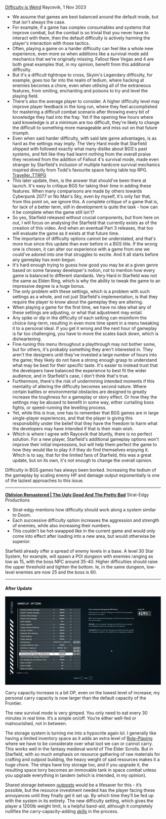 [Difficulty is Weird](https://www.youtube.com/watch?v=-nJtd8AJghM&list=PLM_F6ru-Us2x81nVrr7NIWlvvpf5X4KwJ&index=23)
Raycevik, 1 Nov 2023

- We assume that games are best balanced around the default mode, but that isn't always the case.
- For example, if a game has complex consumables and systems that improve combat, but the combat is so trivial that you never have to interact with them, then the default difficulty is actively harming the player's interaction with those tactics.
- Often, playing a game on a harder difficulty can feel like a whole new experience, even more so when additions like a survival mode add mechanics that we're originally missing. Fallout New Vegas and 4 are both great examples that, in my opinion, benefit from this additional difficulty. 
- But it's a difficult tightrope to cross, Skyim's Legendary difficulty, for example, goes too far into the realm of tedium, where hacking at enemies becomes a chore, even when utilising all of the extraneous features, from smiting, enchanting and poisons to try and level the playing field.
- There's also the average player to consider. A higher difficulty level may improve player feedback in the long run, where they feel accomplished for mastering a difficult combat scenario after throwing every bit of knowledge they had into the fray. Yet if the opening few hours where said knowledge is at a minimum are too difficult, they're likely to change the difficult to something more manageable and miss out on that future triumph.
- Even when said harder difficulty, with said late game advantages, is as hard as the settings may imply. The Very Hard mode that Starfield shipped with followed exactly what many dislike about BGS's past systems, and felt like they had learnt nothing from the overall praise they received from the addition of Fallout 4's survival mode, made even stranger by Starfield's inclusion of multiple hardcore survival mechanics inspired directly from Todd's favourite space faring table top RPG. [Traveller_TTRPG](../Research/Traveller_TTRPG.md)
- This later update, then, is the answer that should've been there at launch. It's easy to critique BGS for taking their time in adding these features. When many comparisons are made by others towards Cyberpunk 2077 or No Man's Sky, even by myself, it's only fair that, from this point on, we ignore this. A complete critique of a game that is, for lack of a better term, still in development is quite the task - how can it be complete when the game still isn't? 
- So yes, Starfield released without crucial components, but from here on out, I will focus on analysing the Starfield that currently exists as of the creation of this video. And when an eventual Part 3 releases, that too will evaluate the game as it exists at that future time.
- The importance of difficulty options cannot be understated, and that's more true since this update than ever before in a BGS title. If the wrong one is chosen, it can alter our experience with a game from one we could've adored into one that struggles to excite. And it all starts before any gameplay has even begun.
- It's hard enough trying to guess how good you may be at a given genre based on some faraway developer's notion, not to mention how every game is balanced to different standards. Very Hard in Starfield was not the same as Elden Ring, which is why the ability to tweak the game to an impressive degree is a huge bonus.
- The only problem with these settings, which is a problem with such settings as a whole, and not just Starfield's implementation, is that they require the player to know about the gameplay they are altering. 
- When playing a game for the first time, we have no idea what any of these settings are adjusting, or what that adjustment may entail.
- Any spike or dip in the difficulty of each setting can misinform the choice long-term, resulting in even more time spent in a menu tweaking it to a personal ideal. If you get it wrong and the next hour of gameplay is far too challenging, you have to move the scales back down, which is disheartening. 
- Fine-tuning this menu throughout a playthrough may not bother some, but for others, it's probably something they aren't interested in. They aren't the designers until they've invested a large number of hours into the game; they likely do not have a strong enough grasp to understand what may be best for their specific taste. It's easier to instead trust that the developers have balanced the experience to best fit the wider audience, and in Starfield's case, I don't think that's true.
- Furthermore, there's the risk of undermining intended moments if this mentality of altering the difficulty becomes second nature. Where certain battles or environmental obstacles are designed to greatly increase the toughness for a gameplay or story effect. Or how they the settings may be abused to benefit in some way, either curtailing boss fights, or speed-running the levelling process.
- Yet, while this is true, one has to remember that BGS games are in large single-player experiences, and that the player is giving this responsibility under the belief that they have the freedom to harm what the developers may have intended if that is their main wish. 
- Which is where I agree with Raycevik that bluntly, there is no perfect solution. For a new player, Starfield's additional gameplay options won't improve their initial impressions, but will help them perfect the game to how they would like to play it if they do find themselves enjoying it. Which is to say, that for the limited fans of Starfield, this was a great update, but on its own, it's not enough to change the overall opinion.


Difficulty in BGS games has always been borked. Increasing the tedium of the gameplay by scaling enemy HP and damage output exponentially is one of the laziest approaches to this issue. 

---
**[Oblivion Remastered | The Ugly Good And The Pretty Bad](https://youtu.be/9Y9lE3EmzbE?si=VhtAzuuPy47d0WDp&t=3225)**
Strat-Edgy Productions

+ Strat-edgy mentions how difficulty should work along a system similar to Doom.
+ Each successive difficulty option increases the aggression and strength of enemies, while also increasing their numbers.
+ This couldn't be hot-swapped like in the current game and would only come into effect after loading into a new area, but would otherwise be superior.

Starfield already offer a spread of enemy levels in a base. A level 30 Star System, for example, will spawn a POI dungeon with enemies ranging as low as 15, with the boss NPC around 35-40. Higher difficulties should raise the upper threshold and tighten the bottom. Ie, in the same dungeon, low-level enemies are now 25 and the boss is 60.

---
#### After Update
![Difficulty Settings](Images/Difficulty-Settings.jpg)

Carry capacity increase is a bit OP, even on the lowest level of increase; my personal carry capacity is now larger than the default capacity of the Frontier.

The new survival mode is very gimped. You only need to eat every 30 minutes in real time. It’s a simple on/off. You’re either well-fed or malnourished, not in between.

The storage system is turning me into a hypocrite again lol. I generally like having a limited inventory space as it adds an extra level of [Role-Playing](../Gameplay_Systems/Role-Playing.md) where we have to be considerate over what loot we can or cannot carry. This works well in the fantasy medieval world of The Elder Scrolls. But in Starfield, with so much emphasis on resource gathering of raw materials for crafting and outpost building, the heavy weight of said resources makes it a huge chore. The ships have tiny storage too, and if you upgrade it, the resulting space lorry becomes an immovable tank in space combat unless you upgrade everything in tandem (which is intended, in my opinion). 

Shared storage between [outposts](../Gameplay_Systems/Outpost_Management.md) would be a lifesaver for this - it’s possible, but the resource investment needed has the player facing these annoyances until they finally get it set up. By which time they’ll be fed up with the system in its entirety. The new difficulty setting, which gives the player a 1200lb weight limit, is a helpful band-aid, although it completely nullifies the carry-capacity-adding [skills](../Gameplay_Systems/Progression.md) in the process.
